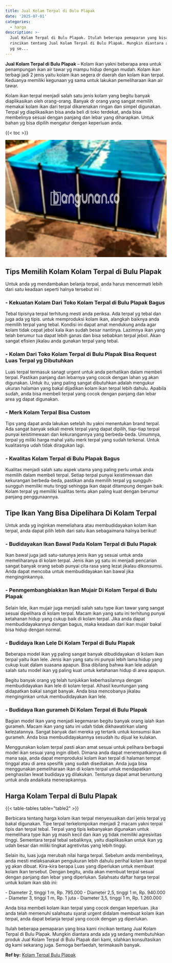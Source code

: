 ```yaml
---
title: Jual Kolam Terpal di Bulu Plapak
date: '2025-07-01'
categories:
  - harga
description: >-
  Jual Kolam Terpal di Bulu Plapak. Itulah beberapa pemaparan yang bisa kami
  rincikan tentang Jual Kolam Terpal di Bulu Plapak. Mungkin diantara anda ada
  yg se...
---
```


**Jual Kolam Terpal di Bulu Plapak** – Kolam ikan yakni beberapa area untuk penampungan ikan air tawar yg mampu hidup dengan mudah. Kolam ikan terbagi jadi 2 jenis yaitu kolam ikan segera dr daerah dan kolam ikan terpal. Keduanya memiliki kegunaan yg sama untuk lakukan pemeliharaan ikan air tawar.

Kolam ikan terpal menjadi salah satu jenis kolam yang begitu banyak diaplikasikan oleh orang-orang. Banyak dr orang yang sangat memilih memakai kolam ikan dari terpal dikarenakan ringan dan simpel digunakan. Terpal yg diaplikasikan bisa anda beli di toko terdekat, anda bisa membelinya sesuai dengan panjang dan lebar yang diharapkan. Untuk bahan yg bisa dipilih mengatur dengan keperluan anda.

{{< toc >}}

![Jual Kolam Terpal di Bulu Plapak](/images/jual-kolam-terpal-55.png)

## Tips Memilih Kolam Kolam Terpal di Bulu Plapak

Untuk anda yg mendambakan belanja terpal, anda harus mencermati lebih dari satu keadaan seperti halnya tersebut ini :

### \- Kekuatan Kolam Dari Toko Kolam Terpal di Bulu Plapak Bagus

Tebal tipisnya terpal terhitung mesti anda periksa. Ada terpal yg tebal dan juga ada yg tipis. untuk memproduksi kolam ikan, alangkah baiknya anda memilih terpal yang tebal. Kondisi ini dapat amat mendukung anda agar kolam tidak cepat jebol kala ikan sudah besar nantinya. Lazimnya ikan yang telah berumur tua dapat lebih ganas dan bisa sebabkan terpal jebol. Akan sangat efisien jikalau anda gunakan terpal yang tebal.

### \- Kolam Dari Toko Kolam Terpal di Bulu Plapak Bisa Request Luas Terpal yg Dibutuhkan

Luas terpal termasuk sanagt urgent untuk anda perhatikan dalam membeli terpal. Pastikan panjang dan lebarnya yang cocok dengan lahan yg akan digunakan. Untuk itu, yang paling sangat dibutuhkan adalah mengukur ukuran halaman yang bakal dijadikan kolam ikan terpal lebih dahulu. Apabila sudah, anda bisa membeli terpal yang cocok dengan panjang dan lebar area yg dapat digunakan.

### \- Merk Kolam Terpal Bisa Custom

Tips yang dapat anda lakukan setelah itu yakni menentukan brand terpal. Ada sangat banyak sekali merek terpal yang dapat dipilih, tiap-tiap terpal punyai keistimewaan dan kekurangannya yang berbeda-beda. Umumnya, terpal yg miliki harga mahal yaitu merk terpal yang sudah terkenal. Untuk kualitasnya udah tidak diragukan lagi.

### \- Kwalitas Kolam Terpal di Bulu Plapak Bagus

Kualitas menjadi salah satu aspek utama yang paling perlu untuk anda memilih dalam membeli terpal. Setiap terpal punyai keistimewaan dan kekurangan berbeda-beda, pastikan anda memilih terpal yg sungguh-sungguh memiliki mutu tinggi sehingga ikan dapat ditampung dengan baik. Kolam terpal yg memiliki kualitas tentu akan paling kuat dengan berumur panjang penggunaannya.

## Tipe Ikan Yang Bisa Dipelihara Di Kolam Terpal

Untuk anda yg inginkan memeliahara atau membudidayakan kolam ikan terpal, anda dapat pilih lebih dari satu ikan sebagaimana halnya berikut!

### \- Budidayakan Ikan Bawal Pada Kolam Terpal di Bulu Plapak

Ikan bawal juga jadi satu-satunya jenis ikan yg sesuai untuk anda memeliharanya di kolam terpal. Jenis ikan yg satu ini menjadi pencarian sangat banyak orang sebab punyai cita rasa yang lezat jikalau dikonsumsi. Anda dapat mencoba untuk membudidayakan kan bawal jika menginginkannya.

### \- Penmgembangbiakkan Ikan Mujair Di Kolam Terpal di Bulu Plapak

Selain lele, ikan mujair juga menjadi salah satu type ikan tawar yang sangat sesuai dipelihara di kolam terpal. Macam ikan yang satu ini terhitung punyai ketahanan hidup yang cukup baik di kolam terpal. Jika anda dapat membudidayakannya dengan bagus, maka keadaan dari ikan mujair bakal bisa hidup dengan normal.

### \- Budidaya Ikan Lele Di Kolam Terpal di Bulu Plapak

Beberapa model ikan yg paling sangat banyak dibudidayakan di kolam ikan terpal yaitu ikan lele. Jenis ikan yang satu ini punyai lebih lama hidup yang cukup kuat dalam suasana apapun. Bisa dibilang bahwa ikan lele adalah salah satu model ikan yg paling kuat untuk ketahanan hidup di area apapun.

Begitu banyak orang yg telah tunjukkan keberhasilannya dengan membudidayakan ikan lele di kolam terpal. Alhasil keuntungan yang didapatkan bakal sangat banyak. Anda bisa mencobanya jikalau menginginkan untuk membudidayakan ikan lele.

### \- Budidaya Ikan gurameh Di Kolam Terpal di Bulu Plapak

Bagian model ikan yang menjadi kegemaran begitu banyak orang ialah ikan gurameh. Macam ikan yang satu ini udah tidak dikhawatirkan ulang kelezatannya. Sangat banyak dari mereka yg tertarik untuk konsumsi ikan gurameh. Anda bisa membudidayakannya sesudah itu dijual ke kulakan.

Menggunakan kolam terpal pasti akan amat sesuai untuk pelihara berbagai model ikan sesuai yang ingin dibeli. Dimana anda dapat menempatkannya di mana saja, anda dapat memproduksi kolam ikan terpal di halaman tempat tinggal atau di area spesifik yang sudah disediakan. Anda juga bisa menggunakan pemeliharaan ikan di kolam terpal untuk mendapatkan penghasilan lewat budidaya yg dilakukan. Tentunya dapat amat beruntung untuk anda andaikata menerapkannya.

## Harga Kolam Terpal di Bulu Plapak

{{< table-tables table="table2" >}}

Berbicara tentang harga kolam ikan terpal menyesuaikan dari jenis terpal yg bakal digunakan. Tipe terpal terkelompokan menjadi 2 macam yakni terpal tipis dan terpal tebal. Terpal yang tipis kebanyakan digunakan untuk memelihara type ikan yg masih kecil dan ikan yg tidak memiliki agresivitas tinggi. Sementara terpal tebal sebaliknya, yaitu diaplikasikan untuk ikan yg udah besar dan miliki tingkat agretivitas yang lebih tinggi.

Selain itu, luas juga merubah nilai harga terpal. Sebelum anda membelinya, anda mesti melaksanakan pengukuran lebih dahulu perihal kolam ikan terpal yg akan dibuat. Kira-kira berapa Luas yang diperlukan untuk membuat kolam ikan tersebut. Dengan begitu, anda akan membuat terpal sesuai dengan panjang dan lebar yang diperlukan. Salahsatu daftar harga terpal untuk kolam ikan sbb ini:

\- Diameter 2, tinggi 1 m, Rp. 795.000 - Diameter 2,5, tinggi 1 m, Rp. 940.000 - Diameter 3, tinggi 1 m, Rp. 1 juta - Diameter 3,5, tinggi 1 m, Rp. 1.260.000

Anda bisa membeli kolam ikan terpal yang cocok dengan keperluan. jika anda telah memenuhi salahsatu syarat urgent didalam membuat kolam ikan terpal, anda dapat belanja terpal yang cocok dengan yg diperlukan.

Itulah beberapa pemaparan yang bisa kami rincikan tentang Jual Kolam Terpal di Bulu Plapak. Mungkin diantara anda ada yg sedang membutuhkan produk Jual Kolam Terpal di Bulu Plapak dari kami, silahkan konsultasikan dg kami sekarang juga. Semoga berfaedah, terimakasih banyak.

**Ref by:** [Kolam Terpal Bulu Plapak](https://id.wikipedia.org/wiki/Kolam)
